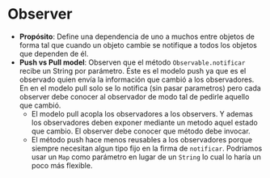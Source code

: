 # Observer

- **Propósito**: Define una dependencia de uno a muchos entre objetos de forma tal que cuando un objeto cambie se
  notifique a todos los objetos que dependen de él.
- **Push vs Pull model**: Observen que el método `Observable.notificar` recibe un String por parámetro. Éste es el
  modelo push ya que es el observado quien envía la información que cambió a los observadores. En en el modelo pull solo
  se lo notifica (sin pasar parametros) pero cada observer debe conocer al observador de modo tal de pedirle aquello que
  cambió.
    - El modelo pull acopla los observadores a los observers. Y ademas los observadores deben exponer mediante un metodo
      aquel estado que cambio. El observer debe conocer que método debe invocar.
    - El método push hace menos reusables a los observadores porque siempre necesitan algun tipo fijo en la firma
      de `notificar`. Podriamos usar un `Map` como parámetro en lugar de un `String` lo cual lo haría un poco más
      flexible.
